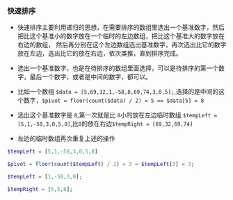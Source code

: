 ### 快速排序

* 快速排序主要利用递归的思想，在需要排序的数组里选出一个基准数字，然后把比这个基准小的数字放在一个临时的左边数组，把比这个基准大的数字放在右边的数组，
然后再分别在这个左边数组选出基准数字，再次选出比它的数字放在左边，选出比它的放在右边，依次类推，直到排序完成。

* 选出一个基准数字，也是在待排序的数组里面选择，可以是待排序的第一个数字，最后一个数字，或者是中间的数字，都可以。

* 比如一个数组 ``$data = [5,69,32,1,-58,8,69,74,3,0,5];``,选择的是中间的这个数字，`$pivot = floor(count($data) / 2) = 5 == $data[5] = 8`

* 选出这个基准数字是 `8`,第一次就是比 `8`小的放在左边临时数组 `$tempLeft = [5,1,-58,3,0,5,8]`,比`8`的放在右边`$tempRight = [69,32,69,74]`

* 左边的临时数组再次重复上述的操作

```php
$tempLeft = [5,1,-58,3,0,5,8]

$pivot = floor(count($tempLeft) / 2) = 3 = $tempLeft[3] = 3;

$tempLeft = [1,-58,3,0];

$tempRight = [5,5,8];
```